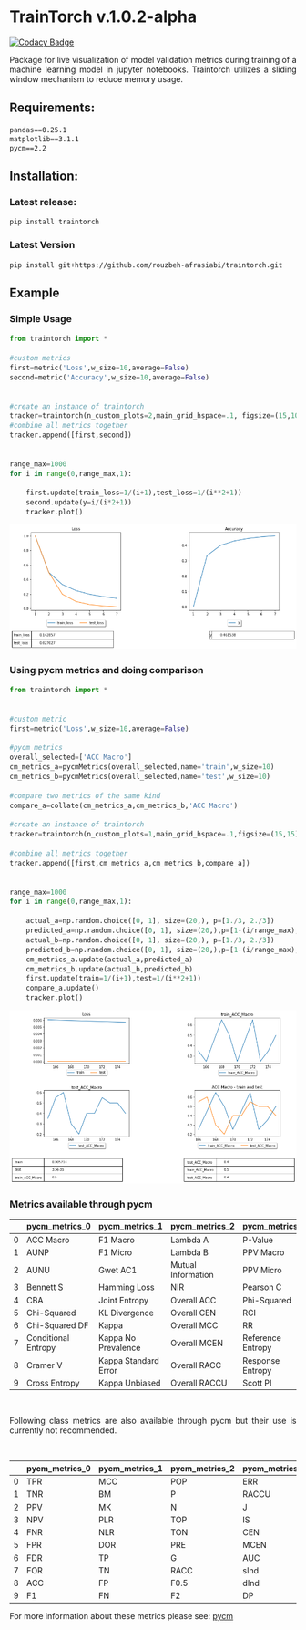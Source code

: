 # TrainTorch v.1.0.2-alpha
[![Codacy Badge](https://api.codacy.com/project/badge/Grade/d4b74c08973343128d17532b4b84e154)](https://www.codacy.com/manual/rouzbeh-afrasiabi/traintorch?utm_source=github.com&amp;utm_medium=referral&amp;utm_content=rouzbeh-afrasiabi/traintorch&amp;utm_campaign=Badge_Grade)


<p align="justify">
Package for live visualization of model validation metrics during training of a machine learning model in jupyter notebooks. Traintorch utilizes a sliding window mechanism to reduce memory usage.
</p> 

## Requirements:

```
pandas==0.25.1
matplotlib==3.1.1
pycm==2.2
```
 ## Installation:
 
 ### Latest release:
 ```
 pip install traintorch
  ```
  
### Latest Version

 ```
 pip install git+https://github.com/rouzbeh-afrasiabi/traintorch.git
 ```

## Example 

### Simple Usage
```python
from traintorch import *

#custom metrics
first=metric('Loss',w_size=10,average=False)
second=metric('Accuracy',w_size=10,average=False)


#create an instance of traintorch
tracker=traintorch(n_custom_plots=2,main_grid_hspace=.1, figsize=(15,10),show_table=True)
#combine all metrics together
tracker.append([first,second])


range_max=1000
for i in range(0,range_max,1):
    
    first.update(train_loss=1/(i+1),test_loss=1/(i**2+1))
    second.update(y=i/(i*2+1))
    tracker.plot()
```
 <p align='center'>
 <img src='./images/dash_a.png'></img>
 
 </p>



### Using pycm metrics and doing comparison


```python
from traintorch import *


#custom metric
first=metric('Loss',w_size=10,average=False)

#pycm metrics
overall_selected=['ACC Macro']
cm_metrics_a=pycmMetrics(overall_selected,name='train',w_size=10)
cm_metrics_b=pycmMetrics(overall_selected,name='test',w_size=10)

#compare two metrics of the same kind
compare_a=collate(cm_metrics_a,cm_metrics_b,'ACC Macro')

#create an instance of traintorch
tracker=traintorch(n_custom_plots=1,main_grid_hspace=.1,figsize=(15,15),show_table=True)

#combine all metrics together
tracker.append([first,cm_metrics_a,cm_metrics_b,compare_a])


range_max=1000
for i in range(0,range_max,1):
    
    actual_a=np.random.choice([0, 1], size=(20,), p=[1./3, 2./3])
    predicted_a=np.random.choice([0, 1], size=(20,),p=[1-(i/range_max), i/range_max])
    actual_b=np.random.choice([0, 1], size=(20,), p=[1./3, 2./3])
    predicted_b=np.random.choice([0, 1], size=(20,),p=[1-(i/range_max), i/range_max])
    cm_metrics_a.update(actual_a,predicted_a)
    cm_metrics_b.update(actual_b,predicted_b)
    first.update(train=1/(i+1),test=1/(i**2+1))
    compare_a.update()
    tracker.plot()

```
 <p align='center'>
 <img src='./images/dash.png'></img>
 </p>

### Metrics available through pycm

|    | pycm_metrics_0      | pycm_metrics_1       | pycm_metrics_2     | pycm_metrics_3    | pycm_metrics_4   |
|:---|:--------------------|:---------------------|:-------------------|:------------------|:-----------------|
| 0  | ACC Macro           | F1 Macro             | Lambda A           | P-Value           | Standard Error   |
| 1  | AUNP                | F1 Micro             | Lambda B           | PPV Macro         | TPR Macro        |
| 2  | AUNU                | Gwet AC1             | Mutual Information | PPV Micro         | TPR Micro        |
| 3  | Bennett S           | Hamming Loss         | NIR                | Pearson C         | Zero-one Loss    |
| 4  | CBA                 | Joint Entropy        | Overall ACC        | Phi-Squared       |                  |
| 5  | Chi-Squared         | KL Divergence        | Overall CEN        | RCI               |                  |
| 6  | Chi-Squared DF      | Kappa                | Overall MCC        | RR                |                  |
| 7  | Conditional Entropy | Kappa No Prevalence  | Overall MCEN       | Reference Entropy |                  |
| 8  | Cramer V            | Kappa Standard Error | Overall RACC       | Response Entropy  |                  |
| 9  | Cross Entropy       | Kappa Unbiased       | Overall RACCU      | Scott PI          |                  |

<br>
<p align="justify">
Following class metrics are also available through pycm but their use is currently not recommended.
</p> 
<br>

|    | pycm_metrics_0   | pycm_metrics_1   | pycm_metrics_2   | pycm_metrics_3   | pycm_metrics_4   |
|:---|:-----------------|:-----------------|:-----------------|:-----------------|:-----------------|
| 0  | TPR              | MCC              | POP              | ERR              | GM               |
| 1  | TNR              | BM               | P                | RACCU            | Q                |
| 2  | PPV              | MK               | N                | J                | AGM              |
| 3  | NPV              | PLR              | TOP              | IS               | NLRI             |
| 4  | FNR              | NLR              | TON              | CEN              | MCCI             |
| 5  | FPR              | DOR              | PRE              | MCEN             |                  |
| 6  | FDR              | TP               | G                | AUC              |                  |
| 7  | FOR              | TN               | RACC             | sInd             |                  |
| 8  | ACC              | FP               | F0.5             | dInd             |                  |
| 9  | F1               | FN               | F2               | DP               |                  |


For more information about these metrics please see: <a href="https://github.com/sepandhaghighi/pycm">pycm</a>
